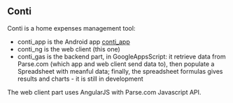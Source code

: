 ## Conti

Conti is a home expenses management tool: 
 * conti_app is the Android app [conti_app](../../../conti_app)
 * conti_ng is the web client (this one)
 * conti_gas is the backend part, in GoogleAppsScript: it retrieve data from Parse.com (which app and web client send data to), then populate a Spreadsheet with meanful data; finally, the spreadsheet formulas gives results and charts - it is still in development
 
The web client part uses AngularJS with Parse.com Javascript API.

